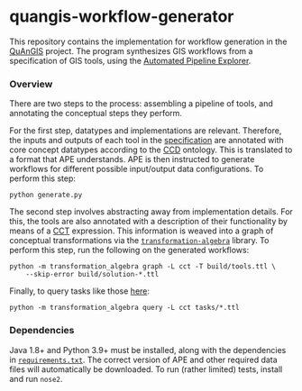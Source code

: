 # quangis-workflow-generator

This repository contains the implementation for workflow generation in 
the [QuAnGIS](https://questionbasedanalysis.com/) project. The program 
synthesizes GIS workflows from a specification of GIS tools, using the 
[Automated Pipeline Explorer][ape].

### Overview

There are two steps to the process: assembling a pipeline of tools, and 
annotating the conceptual steps they perform.

For the first step, datatypes and implementations are relevant. 
Therefore, the inputs and outputs of each tool in the 
[specification][tools] are annotated with core concept datatypes 
according to the [CCD][ccd] ontology. This is translated to a format 
that APE understands. APE is then instructed to generate workflows for 
different possible input/output data configurations. To perform this 
step:

    python generate.py

The second step involves abstracting away from implementation details. 
For this, the tools are also annotated with a description of their 
functionality by means of a [CCT][cct] expression. This information is 
weaved into a graph of conceptual transformations via the 
[`transformation-algebra`][ta] library. To perform this step, run the 
following on the generated workflows:

    python -m transformation_algebra graph -L cct -T build/tools.ttl \
        --skip-error build/solution-*.ttl

Finally, to query tasks like those 
[here](https://github.com/quangis/cct/tree/master/tasks):

    python -m transformation_algebra query -L cct tasks/*.ttl


### Dependencies

Java 1.8+ and Python 3.9+ must be installed, along with the dependencies 
in [`requirements.txt`](requirements.txt). The correct version of APE 
and other required data files will automatically be downloaded. To run 
(rather limited) tests, install and run `nose2`.


[ccd]: http://geographicknowledge.de/vocab/CoreConceptData.rdf
[jpype]: https://jpype.readthedocs.io/
[ape]: https://github.com/sanctuuary/APE
[aped]: https://ape-framework.readthedocs.io/
[cct]: https://github.com/quangis/cct
[ta]: https://github.com/quangis/transformation-algebra
[tools]: https://raw.githubusercontent.com/quangis/cct/master/tools/tools.ttl
[tools2]: https://github.com/simonscheider/QuAnGIS/tree/master/ToolRepository/ToolDescription.ttl
